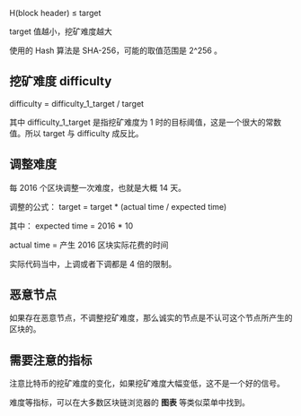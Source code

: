 H(block header) ≤ target

target 值越小，挖矿难度越大

使用的 Hash 算法是 SHA-256，可能的取值范围是 2^256 。

## 挖矿难度 difficulty

difficulty = difficulty_1_target / target

其中 difficulty_1_target 是指挖矿难度为 1 时的目标阈值，这是一个很大的常数值。所以 target 与 difficulty 成反比。

## 调整难度

每 2016 个区块调整一次难度，也就是大概 14 天。

调整的公式： target = target * (actual time / expected time)

其中： expected time = 2016 * 10

actual time = 产生 2016 区块实际花费的时间

实际代码当中，上调或者下调都是 4 倍的限制。

## 恶意节点

如果存在恶意节点，不调整挖矿难度，那么诚实的节点是不认可这个节点所产生的区块的。

## 需要注意的指标

注意比特币的挖矿难度的变化，如果挖矿难度大幅变低，这不是一个好的信号。

难度等指标，可以在大多数区块链浏览器的 **图表** 等类似菜单中找到。
